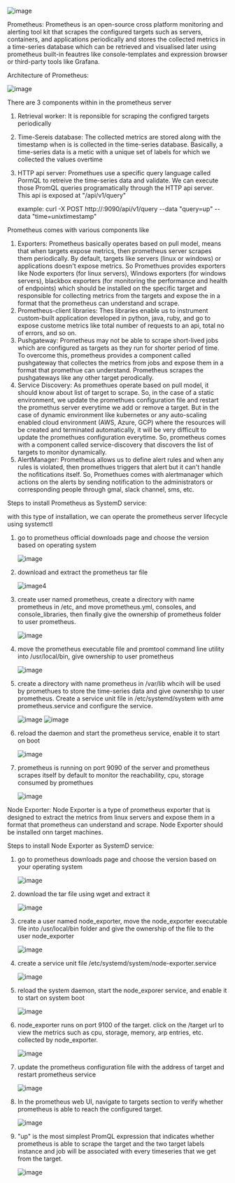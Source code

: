 ![image](https://github.com/venkatesh-reddy679/Prometheus-alertmanager-project/assets/60383183/633f40b6-b544-4305-b0dc-393b2ade497e)


Prometheus: Prometheus is an open-source cross platform monitoring and alerting tool kit that scrapes the configured targets such as servers, containers, and applications periodically and stores the collected metrics in a time-series database which can be retrieved and visualised later using prometheus built-in feautres like console-templates and expression browser or third-party tools like Grafana.

Architecture of Prometheus:

![image](https://github.com/venkatesh-reddy679/Prometheus-alertmanager-project/assets/60383183/f0c4fe0c-6de6-400c-b71c-d80d053bd634)

There are 3 components within in the prometheus server
   1. Retrieval worker: It is reponsible for scraping the configred targets periodically
   2. Time-Sereis database: The collected metrics are stored along with the timestamp when is is collected in the time-series database. Basically, a time-series data is a metic with a unique set of labels for which we collected the values overtime
   3. HTTP api server: Promethues use a specific query language called PormQL to retreive the time-series data and validate. We can execute those PromQL queries programatically through the HTTP api server. This api is exposed at "/api/v1/query"

      example: curl -X POST http://<prometheus-ip>:9090/api/v1/query --data "query=up" --data "time=unixtimestamp"
      
Prometheus comes with various components like
1. Exporters: Prometheus basically operates based on pull model, means that when targets expose metrics, then prometheus server scrapes them periodically. By default, targets like servers (linux or windows) or applications doesn't expose metrics. So Promethues provides exporters like Node exporters (for linux servers), Windows exporters (for windows servers), blackbox exporters (for monitoring the performance and health of endpoints) which should be installed on the specific target and responsible for collecting metrics from the targets and expose the in a format that the prometheus can understand and scrape.
2. Prometheus-client libraries: Thes libraries enable us to instrument custom-built application developed in python, java, ruby, and go to expose custome metrics like total number of requests to an api, total no of errors, and so on.
3. Pushgateway: Prometheus may not be able to scrape short-lived jobs which are configured as targets as they run for shorter period of time. To overcome this, prometheus provides a component called pushgateway that collectes the metrics from jobs and expose them in a format that promethue can understand. Prometheus scrapes the pushgateways like any other target perodically.
4. Service Discovery: As promethues operate based on pull model, it should know  about list of target to scrape. So, in the case of a static environment, we update the promethues configuration file and restart the promethus server everytime we add or remove a target. But in the case of dynamic environment like kubernetes or any auto-scaling  enabled cloud environment (AWS, Azure, GCP) where the resources will be created and terminated automatically, it will be very difficult to update the promethues configuration everytime. So, prometheus comes with a component called service-discovery that discovers the list of targets to monitor dynamically.
5. AlertManager: Prometheus allows us to define alert rules and when any rules is violated, then promethues triggers that alert but it can't handle the nofitications itself. So, Promethues comes with alertmanager which actions on the alerts by sending notification to the administrators or corresponding people through gmal, slack channel, sms, etc.

Steps to install Prometheus as SystemD service: 

with this type of installation, we can operate the prometheus server lifecycle using systemctl 

1. go to prometheus official downloads page and choose the version based on operating system

   ![image](https://github.com/venkatesh-reddy679/Prometheus-alertmanager-project/assets/60383183/75c36f14-fee9-47ba-adad-ec0453f1f64d)
2. download and extract the prometheus tar file

   ![image](https://github.com/venkatesh-reddy679/Prometheus-alertmanager-project/assets/60383183/c451eb07-35d3-410c-9c6f-47fbec2fd257)4

3. create user named prometheus, create a directory with name prometheus in /etc, and move prometheus.yml, consoles, and console_libraries, then finally give the ownership of prometheus folder to user prometheus.

   ![image](https://github.com/venkatesh-reddy679/Prometheus-alertmanager-project/assets/60383183/ea3f5c7f-3caf-415f-93fa-17cb5b1a51e6)

4. move the prometheus executable file and promtool command line utility into /usr/local/bin, give ownership to user prometheus

   ![image](https://github.com/venkatesh-reddy679/Prometheus-alertmanager-project/assets/60383183/850a427a-897c-49d8-9478-ef4e1f2c48d6)

5. create a directory with name prometheus in /var/lib whcih will be used by promethues to store the time-series data and give ownership to user prometheus. Create a service unit file in /etc/systemd/system with ame prometheus.service and configure the service.

   ![image](https://github.com/venkatesh-reddy679/Prometheus-alertmanager-project/assets/60383183/f60ffe28-39d4-49f1-af4e-1dbe2f5c87a4)
   ![image](https://github.com/venkatesh-reddy679/Prometheus-alertmanager-project/assets/60383183/422a90ea-2ac4-4b81-adf9-33b476521faa)

6. reload the daemon and start the prometheus service, enable it to start on  boot

   ![image](https://github.com/venkatesh-reddy679/Prometheus-alertmanager-project/assets/60383183/a42f9440-11fb-4a78-b9ba-d32140cbe6d4)

7. prometheus is running on port 9090 of the server and prometheus scrapes itself by default to monitor the reachability, cpu, storage consumed by promethues

   ![image](https://github.com/venkatesh-reddy679/Prometheus-alertmanager-project/assets/60383183/53f1848c-aa23-4924-8f62-8a56d871a57e)


Node Exporter: Node Exporter is a type of prometheus exporter that is designed to extract the metrics from linux servers and expose them in a format that prometheus can understand and scrape. Node Exporter should be installed onn target machines.

Steps to install Node Exporter as SystemD service:

1. go to prometheus downloads page and choose the version based on your operating system

   ![image](https://github.com/venkatesh-reddy679/Prometheus-alertmanager-project/assets/60383183/692357fd-c917-435a-aca1-5786b04b2157)

2. download the tar file using wget and extract it

   ![image](https://github.com/venkatesh-reddy679/Prometheus-alertmanager-project/assets/60383183/2e986c1e-301e-493e-a78b-96cbdaac31c7)

3. create a user named node_exporter, move the node_exporter executable file into /usr/local/bin folder and give the ownership of the file to the user node_exporter

   ![image](https://github.com/venkatesh-reddy679/Prometheus-alertmanager-project/assets/60383183/fd102060-502e-4772-8759-85d1b830f6eb)
   
4. create a service unit file /etc/systemd/system/node-exporter.service

   ![image](https://github.com/venkatesh-reddy679/Prometheus-alertmanager-project/assets/60383183/63d0bdff-187f-4650-887f-9c02fa9401cd)

5. reload the system daemon, start the node_exporer service, and enable it to start on system boot

   ![image](https://github.com/venkatesh-reddy679/Prometheus-alertmanager-project/assets/60383183/2ceb3600-55ef-4673-ac32-f6183d1059d2)

6. node_exporter runs on port 9100 of the target. click on the /target url to view the metrics  such as cpu, storage, memory, arp entries, etc. collected by node_exporter.

   ![image](https://github.com/venkatesh-reddy679/Prometheus-alertmanager-project/assets/60383183/92bd8f6d-c165-493c-a318-ba7554f8255e)

7. update the prometheus configuration file with the address of target and restart prometheus service

   ![image](https://github.com/venkatesh-reddy679/Prometheus-alertmanager-project/assets/60383183/7b1be010-db85-487a-aeae-5ef28e5e66dc)

8. In the prometheus web UI, navigate to targets section to verify whether prometheus is able to reach the configured target. 

   ![image](https://github.com/venkatesh-reddy679/Prometheus-alertmanager-project/assets/60383183/c62faf53-46fe-49bf-b07f-f06185c36cce)

9. "up" is the most simplest PromQL expression that indicates whether prometheus is able to scrape the target and the two target labels instance and job will be associated with every timeseries that we get from the target.

    ![image](https://github.com/venkatesh-reddy679/Prometheus-alertmanager-project/assets/60383183/9bf6717d-2ce8-414f-8613-a18aaf70beb0)


    


   























